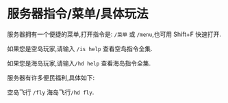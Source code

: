 # 服务器指令/菜单/具体玩法

服务器拥有一个便捷的菜单,打开指令是: `/菜单` 或 `/menu`,也可用 Shift+F 快速打开.

如果您是空岛玩家,请输入 `/is help` 查看空岛指令全集.

如果您是海岛玩家,请输入`/hd help` 查看海岛指令全集.

服务器有许多便民福利,具体如下:

空岛飞行 `/fly` 海岛飞行`/hd fly`.

